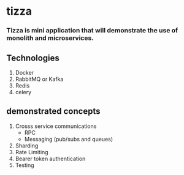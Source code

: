 # tizza
### Tizza is mini application that will demonstrate the use of monolith and microservices.

## Technologies

1. Docker
2. RabbitMQ or Kafka
3. Redis
4. celery

## demonstrated concepts
1. Crosss service communications 
    - RPC 
    - Messaging (pub/subs and queues)
2. Sharding
3. Rate Limiting
4. Bearer token authentication
5. Testing
